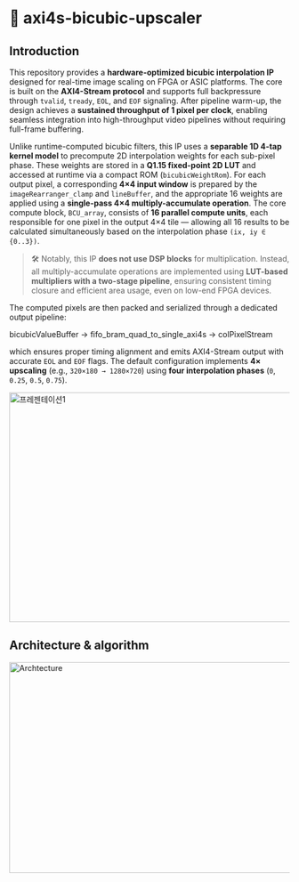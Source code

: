 # 🔷 axi4s-bicubic-upscaler

##  Introduction

This repository provides a **hardware-optimized bicubic interpolation IP** designed for real-time image scaling on FPGA or ASIC platforms. The core is built on the **AXI4-Stream protocol** and supports full backpressure through `tvalid`, `tready`, `EOL`, and `EOF` signaling. After pipeline warm-up, the design achieves a **sustained throughput of 1 pixel per clock**, enabling seamless integration into high-throughput video pipelines without requiring full-frame buffering.

Unlike runtime-computed bicubic filters, this IP uses a **separable 1D 4-tap kernel model** to precompute 2D interpolation weights for each sub-pixel phase. These weights are stored in a **Q1.15 fixed-point 2D LUT** and accessed at runtime via a compact ROM (`bicubicWeightRom`). For each output pixel, a corresponding **4×4 input window** is prepared by the `imageRearranger_clamp` and `lineBuffer`, and the appropriate 16 weights are applied using a **single-pass 4×4 multiply-accumulate operation**. The core compute block, `BCU_array`, consists of **16 parallel compute units**, each responsible for one pixel in the output 4×4 tile — allowing all 16 results to be calculated simultaneously based on the interpolation phase `(ix, iy ∈ {0..3})`.

> 🛠️ Notably, this IP **does not use DSP blocks** for multiplication. Instead, all multiply-accumulate operations are implemented using **LUT-based multipliers with a two-stage pipeline**, ensuring consistent timing closure and efficient area usage, even on low-end FPGA devices.

The computed pixels are then packed and serialized through a dedicated output pipeline:

bicubicValueBuffer
→ fifo_bram_quad_to_single_axi4s
→ colPixelStream

which ensures proper timing alignment and emits AXI4-Stream output with accurate `EOL` and `EOF` flags. The default configuration implements **4× upscaling** (e.g., `320×180 → 1280×720`) using **four interpolation phases** (`0`, `0.25`, `0.5`, `0.75`).


<img width="1280" height="413" alt="프레젠테이션1" src="https://github.com/user-attachments/assets/0d7109ab-7017-40d2-9f47-b4984aaefaa7" />

##  Architecture & algorithm
<img width="966" height="379" alt="Archtecture" src="https://github.com/user-attachments/assets/cd84c460-6ea0-4d1e-abf4-4516e8a8030e" />
